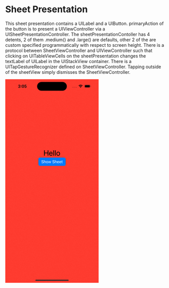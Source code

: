 # Sheet Presentation
This sheet presentation contains a UILabel and a UIButton. primaryAction of the button is to present a UIViewController via a UISheetPresentationController. The sheetPresentationContoller has 4 detents, 2 of them .medium() and .large() are defaults, other 2 of the are custom specified programmatically with respect to screen height. There is a protocol between SheetViewController and UIViewController such that clicking on UITableViewCells on the sheetPresentation changes the textLabel of UILabel in the UIStackView container. There is a UITapGestureRecognizer defined on SheetViewController. Tapping outside of the sheetView simply dismisses the SheetViewController.



![](/Assets/gif1.gif)
